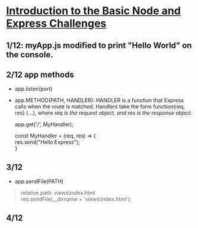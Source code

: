 # [Introduction to the Basic Node and Express Challenges](https://www.freecodecamp.org/learn/apis-and-microservices/basic-node-and-express/)  
## 1/12: myApp.js modified to print "Hello World" on the console.  
## 2/12 app methods  
- app.listen(port)  
- app.METHOD(PATH, HANDLER): HANDLER is a function that Express calls when the route is matched. Handlers take the form function(req, res) {...}, where *req is the request object, and res is the response object*.  
    
    app.get('/', MyHandler);  
    
    const MyHandler = (req, res) => {  
    res.send("Hello Express");  
    }  
  
## 3/12  
- app.sendFile(PATH)  
> relative path: views\index.html  
    res.sendFile(__dirname + 'views\index.html');  
  
## 4/12  